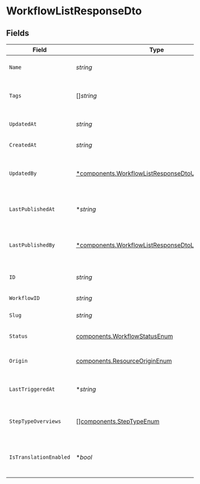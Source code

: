 # WorkflowListResponseDto


## Fields

| Field                                                                                                                   | Type                                                                                                                    | Required                                                                                                                | Description                                                                                                             |
| ----------------------------------------------------------------------------------------------------------------------- | ----------------------------------------------------------------------------------------------------------------------- | ----------------------------------------------------------------------------------------------------------------------- | ----------------------------------------------------------------------------------------------------------------------- |
| `Name`                                                                                                                  | *string*                                                                                                                | :heavy_check_mark:                                                                                                      | Name of the workflow                                                                                                    |
| `Tags`                                                                                                                  | []*string*                                                                                                              | :heavy_minus_sign:                                                                                                      | Tags associated with the workflow                                                                                       |
| `UpdatedAt`                                                                                                             | *string*                                                                                                                | :heavy_check_mark:                                                                                                      | Last updated timestamp                                                                                                  |
| `CreatedAt`                                                                                                             | *string*                                                                                                                | :heavy_check_mark:                                                                                                      | Creation timestamp                                                                                                      |
| `UpdatedBy`                                                                                                             | [*components.WorkflowListResponseDtoUpdatedBy](../../models/components/workflowlistresponsedtoupdatedby.md)             | :heavy_minus_sign:                                                                                                      | User who last updated the workflow                                                                                      |
| `LastPublishedAt`                                                                                                       | **string*                                                                                                               | :heavy_minus_sign:                                                                                                      | Timestamp of the last workflow publication                                                                              |
| `LastPublishedBy`                                                                                                       | [*components.WorkflowListResponseDtoLastPublishedBy](../../models/components/workflowlistresponsedtolastpublishedby.md) | :heavy_minus_sign:                                                                                                      | User who last published the workflow                                                                                    |
| `ID`                                                                                                                    | *string*                                                                                                                | :heavy_check_mark:                                                                                                      | Unique database identifier                                                                                              |
| `WorkflowID`                                                                                                            | *string*                                                                                                                | :heavy_check_mark:                                                                                                      | Workflow identifier                                                                                                     |
| `Slug`                                                                                                                  | *string*                                                                                                                | :heavy_check_mark:                                                                                                      | Workflow slug                                                                                                           |
| `Status`                                                                                                                | [components.WorkflowStatusEnum](../../models/components/workflowstatusenum.md)                                          | :heavy_check_mark:                                                                                                      | Status of the workflow                                                                                                  |
| `Origin`                                                                                                                | [components.ResourceOriginEnum](../../models/components/resourceoriginenum.md)                                          | :heavy_check_mark:                                                                                                      | Origin of the workflow                                                                                                  |
| `LastTriggeredAt`                                                                                                       | **string*                                                                                                               | :heavy_minus_sign:                                                                                                      | Timestamp of the last workflow trigger                                                                                  |
| `StepTypeOverviews`                                                                                                     | [][components.StepTypeEnum](../../models/components/steptypeenum.md)                                                    | :heavy_check_mark:                                                                                                      | Overview of step types in the workflow                                                                                  |
| `IsTranslationEnabled`                                                                                                  | **bool*                                                                                                                 | :heavy_minus_sign:                                                                                                      | Is translation enabled for the workflow                                                                                 |